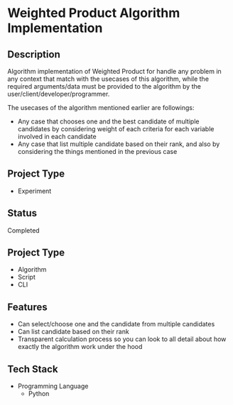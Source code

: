 # Weighted Product Algorithm Implementation

## Description

  Algorithm implementation of Weighted Product for handle any problem in any context that match with the usecases of this algorithm, while the required arguments/data must be provided to the algorithm by the user/client/developer/programmer.
  
  The usecases of the algorithm mentioned earlier are followings:
  - Any case that chooses one and the best candidate of multiple candidates by considering weight of each criteria for each variable involved in each candidate
  - Any case that list multiple candidate based on their rank, and also by considering the things mentioned in the previous case

## Project Type
- Experiment

## Status
Completed

## Project Type
- Algorithm
- Script
- CLI

## Features
- Can select/choose one and the candidate from multiple candidates
- Can list candidate based on their rank
- Transparent calculation process so you can look to all detail about how exactly the algorithm work under the hood

## Tech Stack
- Programming Language
  - Python
